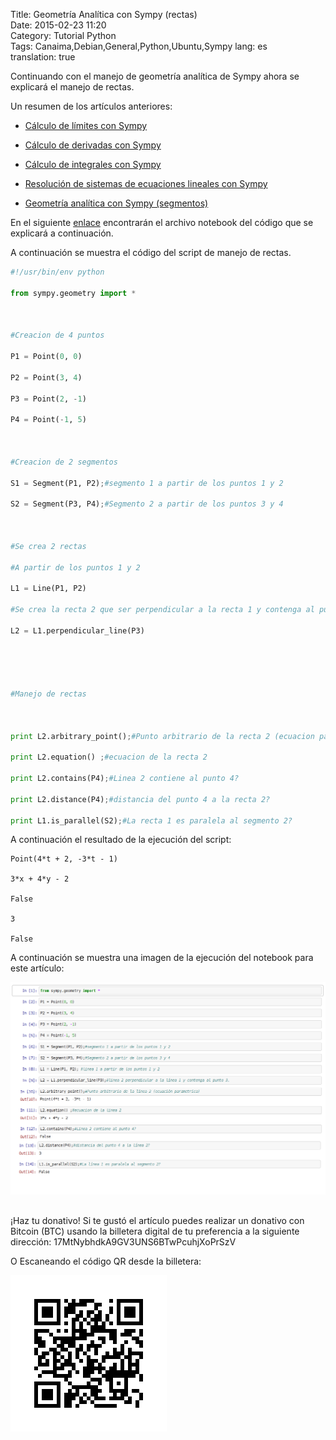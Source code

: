 Title: Geometría Analítica con Sympy (rectas)  
Date: 2015-02-23 11:20  
Category: Tutorial Python  
Tags: Canaima,Debian,General,Python,Ubuntu,Sympy
lang: es  
translation: true  

Continuando con el manejo de geometría analítica de Sympy ahora se explicará el manejo de rectas.

Un resumen de los artículos anteriores:

* [Cálculo de límites con Sympy](https://www.seraph.to/calculo-de-limites-con-la-libreria-sympy.html#calculo-de-limites-con-la-libreria-sympy)

* [Cálculo de derivadas con Sympy](https://www.seraph.to/calculo-de-derivadas-con-sympy.html#calculo-de-derivadas-con-sympy)

* [Cálculo de integrales con Sympy](https://www.seraph.to/calculo-de-integrales-con-sympy.html#calculo-de-integrales-con-sympy)

* [Resolución de sistemas de ecuaciones lineales con Sympy](https://www.seraph.to/resolucion-de-sistemas-de-ecuaciones-con-sympy.html#resolucion-de-sistemas-de-ecuaciones-con-sympy)

* [Geometría analítica con Sympy (segmentos)](https://www.seraph.to/geometria-analitica-con-sympy-segmentos.html#geometria-analitica-con-sympy-segmentos)

En el siguiente [enlace](https://bitbucket.org/ecrespo/ernesto-ecrespo.blogspot/src/c645a908ed04a4cf0178f41df93fe1d9c871eee8/geometriaanalitica/geometria-lineas.ipynb?at=default) encontrarán el archivo notebook del código que se explicará a continuación.

A continuación se muestra el código del script de manejo de rectas.
```python
#!/usr/bin/env python

from sympy.geometry import *



#Creacion de 4 puntos

P1 = Point(0, 0)

P2 = Point(3, 4)

P3 = Point(2, -1)

P4 = Point(-1, 5)



#Creacion de 2 segmentos

S1 = Segment(P1, P2);#segmento 1 a partir de los puntos 1 y 2

S2 = Segment(P3, P4);#Segmento 2 a partir de los puntos 3 y 4



#Se crea 2 rectas

#A partir de los puntos 1 y 2

L1 = Line(P1, P2)

#Se crea la recta 2 que ser perpendicular a la recta 1 y contenga al punto 3

L2 = L1.perpendicular_line(P3)





#Manejo de rectas



print L2.arbitrary_point();#Punto arbitrario de la recta 2 (ecuacion parametrica)

print L2.equation() ;#ecuacion de la recta 2

print L2.contains(P4);#Linea 2 contiene al punto 4?

print L2.distance(P4);#distancia del punto 4 a la recta 2?

print L1.is_parallel(S2);#La recta 1 es paralela al segmento 2?
```
A continuación el resultado de la ejecución del script:  
```
Point(4*t + 2, -3*t - 1)

3*x + 4*y - 2

False

3

False
```

A continuación se muestra una imagen de la ejecución del notebook para este artículo:

![](./images/geometriaanaliticaconsympyrectas-1.png)

##  ##
¡Haz tu donativo!
Si te gustó el artículo puedes realizar un donativo con Bitcoin (BTC)
usando la billetera digital de tu preferencia a la siguiente
dirección: 17MtNybhdkA9GV3UNS6BTwPcuhjXoPrSzV

O Escaneando el código QR desde la billetera:

![17MtNybhdkA9GV3UNS6BTwPcuhjXoPrSzV](./images/17MtNybhdkA9GV3UNS6BTwPcuhjXoPrSzV.png)
